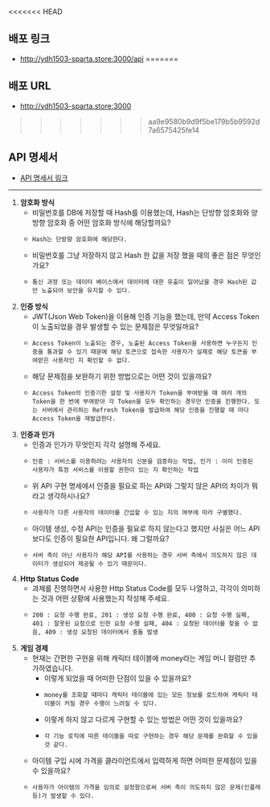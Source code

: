 <<<<<<< HEAD
## 배포 링크

- http://ydh1503-sparta.store:3000/api
=======
## 배포 URL
- http://ydh1503-sparta.store:3000
>>>>>>> aa9e9580b9d9f5be179b5b9592d7a6575425fe14

## API 명세서
- [API 명세서 링크](https://heavenly-dosa-a98.notion.site/API-13adb8baf7714017be1cf2bce5c2a273?pvs=4)

------------------------------------
1. **암호화 방식**
    - 비밀번호를 DB에 저장할 때 Hash를 이용했는데, Hash는 단방향 암호화와 양방향 암호화 중 어떤 암호화 방식에 해당할까요?
    -     Hash는 단방향 암호화에 해당한다.
    - 비밀번호를 그냥 저장하지 않고 Hash 한 값을 저장 했을 때의 좋은 점은 무엇인가요?
    -     통신 과정 또는 데이터 베이스에서 데이터에 대한 유출이 일어났을 경우 Hash된 값만 노출되어 보안을 유지할 수 있다.
2. **인증 방식**
    - JWT(Json Web Token)을 이용해 인증 기능을 했는데, 만약 Access Token이 노출되었을 경우 발생할 수 있는 문제점은 무엇일까요?
    -     Access Token이 노출되는 경우, 노출된 Access Token을 사용하면 누구든지 인증을 통과할 수 있기 때문에 해당 토큰으로 접속한 사용자가 실제로 해당 토큰을 부여받은 사용자인 지 확인할 수 없다.
    - 해당 문제점을 보완하기 위한 방법으로는 어떤 것이 있을까요?
    -     Access Token의 인증기한 설정 및 사용자가 Token을 부여받을 때 여러 개의 Token을 한 번에 부여받아 각 Token을 모두 확인하는 경우만 인증을 진행한다. 또는 서버에서 관리하는 Refresh Token을 발급하여 해당 인증을 진행할 때 마다 Access Token을 재발급한다.
3. **인증과 인가**
    - 인증과 인가가 무엇인지 각각 설명해 주세요.
    -     인증 : 서비스를 이용하려는 사용자의 신분을 검증하는 작업, 인가 : 이미 인증된 사용자가 특정 서비스를 이용할 권한이 있는 지 확인하는 작업
    - 위 API 구현 명세에서 인증을 필요로 하는 API와 그렇지 않은 API의 차이가 뭐라고 생각하시나요?
    -     사용자가 다른 사용자의 데이터를 간섭할 수 있는 지의 여부에 따라 구별했다.
    - 아이템 생성, 수정 API는 인증을 필요로 하지 않는다고 했지만 사실은 어느 API보다도 인증이 필요한 API입니다. 왜 그럴까요?
    -     서버 측이 아닌 사용자가 해당 API를 사용하는 경우 서버 측에서 의도하지 않은 데이터가 생성되어 제공될 수 있기 때문이다.
4. **Http Status Code**
    - 과제를 진행하면서 사용한 Http Status Code를 모두 나열하고, 각각이 의미하는 것과 어떤 상황에 사용했는지 작성해 주세요.
    -     200 : 요청 수행 완료, 201 : 생성 요청 수행 완료, 400 : 요청 수행 실패, 401 : 잘못된 요청으로 인한 요청 수행 실패, 404 : 요청된 데이터를 찾을 수 없음, 409 : 생성 요청된 데이터에서 충돌 발생
5. **게임 경제**
    - 현재는 간편한 구현을 위해 캐릭터 테이블에 money라는 게임 머니 컬럼만 추가하였습니다.
        - 이렇게 되었을 때 어떠한 단점이 있을 수 있을까요?
        -     money를 조회할 때마다 캐릭터 테이블에 있는 모든 정보를 로드하여 캐릭터 테이블이 커질 경우 수행이 느려질 수 있다.
        - 이렇게 하지 않고 다르게 구현할 수 있는 방법은 어떤 것이 있을까요?
        -     각 기능 로직에 따른 테이블을 따로 구현하는 경우 해당 문제를 완화할 수 있을 것 같다.
    - 아이템 구입 시에 가격을 클라이언트에서 입력하게 하면 어떠한 문제점이 있을 수 있을까요?
    -     사용자가 아이템의 가격을 임의로 설정함으로써 서버 측이 의도하지 않은 문제(인플레 등)가 발생할 수 있다.
